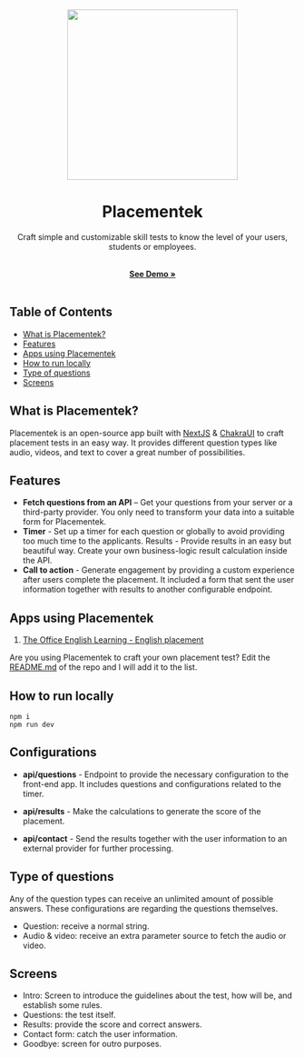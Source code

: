 <p>&nbsp;</p>
<p align="center" style="margin: auto;">
<img src="https://i.imgur.com/tmpwibz.jpg" width=300>
<h1 align="center">Placementek</h1>
</p>

<p align="center">
Craft simple and customizable skill tests to know the level of your users, students or employees.<br/><br/>
</p>

<p align="center">
  <a href="https://go.santek.dev/placementek"><strong>See Demo »</strong></a>
  <br />
  <br/>
</p>

## Table of Contents <!-- omit in toc -->

- [What is Placementek?](#what-is-placementek)
- [Features](#features)
- [Apps using Placementek](#apps-using-placementek)
- [How to run locally](#how-to-run-locally)
- [Type of questions](#type-of-questions)
- [Screens](#screens)

## What is Placementek?

Placementek is an open-source app built with [NextJS](https://nextjs.org/) & [ChakraUI](https://chakra-ui.com/) to craft placement tests in an easy way. It provides different question types like audio, videos, and text to cover a great number of possibilities.

## Features
- **Fetch questions from an API** – Get your questions from your server or a third-party provider. You only need to transform your data into a suitable form for Placementek.
- **Timer** - Set up a timer for each question or globally to avoid providing too much time to the applicants.
Results - Provide results in an easy but beautiful way. Create your own business-logic result calculation inside the API.
- **Call to action** - Generate engagement by providing a custom experience after users complete the placement. It included a form that sent the user information together with results to another configurable endpoint.

## Apps using Placementek

1. [The Office English Learning - English placement](https://go.santek.dev/theofficeplacement)

Are you using Placementek to craft your own placement test? Edit the [README.md](https://github.com/iamsantek/placementek/edit/main/README.md) of the repo and I will add it to the list.

## How to run locally

```
npm i
npm run dev
```

## Configurations

- **api/questions** - Endpoint to provide the necessary configuration to the front-end app. It includes questions and configurations related to the timer. 

- **api/results** - Make the calculations to generate the score of the placement.

- **api/contact** - Send the results together with the user information to an external provider for further processing.


## Type of questions

Any of the question types can receive an unlimited amount of possible answers. These configurations are regarding the questions themselves.

- Question: receive a normal string.
- Audio & video: receive an extra parameter source to fetch the audio or video.

## Screens

- Intro: Screen to introduce the guidelines about the test, how will be, and establish some rules.
- Questions: the test itself.
- Results: provide the score and correct answers.
- Contact form: catch the user information.
- Goodbye: screen for outro purposes.





